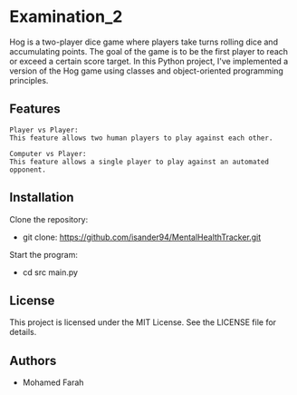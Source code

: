 # Examination_2

Hog is a two-player dice game where players take turns rolling dice and accumulating points.
The goal of the game is to be the first player to reach or exceed a certain score target.
In this Python project, I've implemented a version of the Hog game using classes and object-oriented programming principles.

## Features

    Player vs Player:
    This feature allows two human players to play against each other.

    Computer vs Player:
    This feature allows a single player to play against an automated opponent.

## Installation

Clone the repository:
- git clone:
    <https://github.com/isander94/MentalHealthTracker.git>

Start the program:
- cd src main.py



## License
This project is licensed under the MIT License. See the LICENSE file for details.

## Authors
- Mohamed Farah
